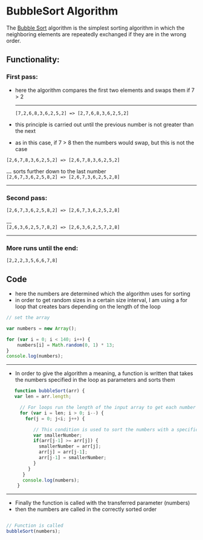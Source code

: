 # BubbleSort Algorithm

The [Bubble Sort](https://www.w3resource.com/javascript-exercises/javascript-function-exercise-24.php) algorithm is the simplest sorting algorithm in which the neighboring elements are repeatedly exchanged if they are in the wrong order.
<br>

## Functionality:
### First pass:

* here the algorithm compares the first two elements and swaps them if 7 > 2 <br><hr>
`[7,2,6,8,3,6,2,5,2] => [2,7,6,8,3,6,2,5,2]`

* this principle is carried out until the previous number is not greater than the next
* as in this case, if 7 > 8 then the numbers would swap, but this is not the case

`[2,6,7,8,3,6,2,5,2] => [2,6,7,8,3,6,2,5,2]` <br>

**...** sorts further down to the last number <br>
`[2,6,7,3,6,2,5,8,2] => [2,6,7,3,6,2,5,2,8]`

<hr>

### Second pass:

`[2,6,7,3,6,2,5,8,2] => [2,6,7,3,6,2,5,2,8]`

**...** <br>
`[2,6,3,6,2,5,7,8,2] => [2,6,3,6,2,5,7,2,8]`

<hr>

### More runs until the end:

`[2,2,2,3,5,6,6,7,8]`
<br>

## Code
* here the numbers are determined which the algorithm uses for sorting
* in order to get random sizes in a certain size interval, I am using a for loop that creates bars depending on the length of the loop <br>

```javascript
// set the array

var numbers = new Array();

for (var i = 0; i < 140; i++) {
	numbers[i] = Math.random(0, 1) * 13;
}
console.log(numbers);
```
<hr>

* In order to give the algorithm a meaning, a function is written that takes the numbers specified in the loop as parameters and sorts them <br>

```javascript
   function bubbleSort(arr) {
   var len = arr.length;

     // For loops run the length of the input array to get each number for sorting
     for (var i = len; i > 0; i--) {
       for(j = 0; j<i; j++) {

          // This condition is used to sort the numbers with a specific criterion
          var smallerNumber;
      	  if(arr[j-1] >= arr[j]) {
            smallerNumber = arr[j];
            arr[j] = arr[j-1];
            arr[j-1] = smallerNumber;
      	  }
        }
      }
      console.log(numbers);
    }
   ```
<hr>

* Finally the function is called with the transferred parameter (numbers)
* then the numbers are called in the correctly sorted order


```javascript

// Function is called
bubbleSort(numbers);
